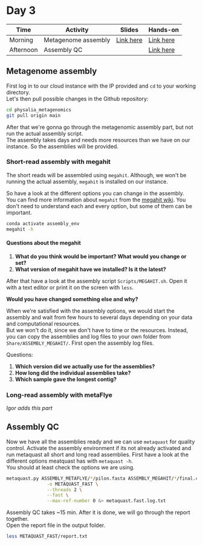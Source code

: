 # Day 3

| Time      | Activity            | Slides                               | Hands-on                          |
|-----------|---------------------|--------------------------------------|-----------------------------------|
| Morning   | Metagenome assembly | [Link here](metagenome-assembly.pdf) | [Link here](#metagenome-assembly) |
| Afternoon | Assembly QC         |                                      | [Link here](#assembly-qc)         |

## Metagenome assembly

First log in to our cloud instance with the IP provided and `cd` to your working directory.  
Let's then pull possible changes in the Github repository:

```bash
cd physalia_metagenomics
git pull origin main
```

After that we're gonna go through the metagenomic assembly part, but not run the actual assembly script.  
The assembly takes days and needs more resources than we have on our instance.
So the assemblies will be provided.  

### Short-read assembly with megahit
The short reads will be assembled using `megahit`. Although, we won't be running the actual assembly, `megahit` is installed on our instance.  

So have a look at the different options you can change in the assembly.  
You can find more information about `megahit` from the [megahit wiki](https://github.com/voutcn/megahit/wiki). You don't need to understand each and every option, but some of them can be important.

```bash
conda activate assembly_env
megahit -h
```

#### Questions about the megahit
1. __What do you think would be important? What would you change or set?__  
2. __What version of megahit have we installed? Is it the latest?__

After that have a look at the assembly script `Scripts/MEGAHIT.sh`. Open it with a text editor or print it on the screen with `less`.  

__Would you have changed something else and why?__

When we're satisfied with the assembly options, we would start the assembly and wait from few hours to several days depending on your data and computational resources.  
But we won't do it, since we don't have to time or the resources. Instead, you can copy the assemblies and log files to your own folder from `Share/ASSEMBLY_MEGAHIT/`. First open the assembly log files.

Questions:
1. __Which version did we actually use for the assemblies?__
2. __How long did the individual assemblies take?__
3. __Which sample gave the longest contig?__

### Long-read assembly with metaFlye

_Igor adds this part_


## Assembly QC

Now we have all the assemblies ready and we can use `metaquast` for quality control.  Activate the assembly environment if its not already activated and run metaquast all short and long read assemblies.
First have a look at the different options meatquast has with `metaquast -h`.  
You should at least check the options we are using.

```bash
metaquast.py ASSEMBLY_METAFLYE/*/pilon.fasta ASSEMBLY_MEGAHIT/*/final.contigs.fa \
               -o METAQUAST_FAST \
               --threads 2 \
               --fast \
               --max-ref-number 0 &> metaquast.fast.log.txt
```

Assembly QC takes ~15 min. After it is done, we will go through the report together.   
Open the report file in the output folder.

```bash
less METAQUAST_FAST/report.txt
```
